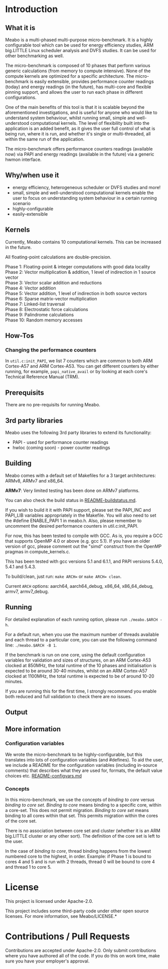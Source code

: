 
# Introduction

## What it is

Meabo is a multi-phased multi-purpose micro-benchmark. It is a highly configurable tool which can be used for energy efficiency studies, ARM big.LITTLE Linux scheduler analysis and DVFS studies. It can be used for other benchmarking as well. 

The micro-benchmark is composed of 10 phases that perform various generic calculations (from memory to compute intensive). None of the compute kernels are optimized for a specific architecture. The micro-benchmark is easily extensible, provides performance counter readings (today) and energy readings (in the future), has multi-core and flexible pinning support, and allows the user to run each phase in different configurations.

One of the main benefits of this tool is that it is scalable beyond the aforementioned investigations, and is useful for anyone who would like to understand system behaviour, whilst running small, simple and well-understood computational kernels. The level of flexibility built into the application is an added benefit, as it gives the user full control of what is being run, where it is run, and whether it's single or multi-threaded, all within the same run of the application.

The micro-benchmark offers performance counters readings (available now) via PAPI and energy readings (available in the future) via a generic hwmon interface.


## Why/when use it

* energy efficiency, heterogeneous scheduler or DVFS studies and more!
* small, simple and well-understood computational kernels enable the user to focus on understanding system behaviour in a certain running scenario
* highly-configurable 
* easily-extensible

## Kernels

Currently, Meabo contains 10 computational kernels. This can be increased in the future. 

All floating-point calculations are double-precision.

Phase 1: Floating-point & integer computations with good data locality<br>
Phase 2: Vector multiplication & addition, 1 level of indirection in 1 source vector <br>
Phase 3: Vector scalar addition and reductions <br>
Phase 4: Vector addition <br>
Phase 5: Vector addition, 1 level of indirection in both source vectors <br>
Phase 6: Sparse matrix-vector multiplication <br>
Phase 7: Linked-list traversal <br>
Phase 8: Electrostatic force calculations <br>
Phase 9: Palindrome calculations <br>
Phase 10: Random memory accesses <br>

## How-Tos

### Changing the performance counters

In <code>util.c:init\_PAPI</code>, we list 7 counters which are common to both ARM Cortex-A57 and ARM Cortex-A53. You can get different counters by either running, for example, <code>papi\_native\_avail</code> or by looking at each core's Technical Reference Manual (TRM).

## Prerequisits

There are no pre-requisits for running Meabo. 

## 3rd party libraries

Meabo uses the following 3rd party libraries to extend its functionality:

* PAPI - used for performance counter readings
* hwloc (coming soon) - power counter readings

## Building

Meabo comes with a default set of Makefiles for a 3 target architectures: ARMv8, ARMv7 and x86\_64. 

**ARMv7**: Very limited testing has been done on ARMv7 platforms.  

You can also check the build status in [README-buildstatus.md](README-buildstatus.md).

If you wish to build it it with PAPI support, please set the PAPI\_INC and PAPI\_LIB variables appropriately in the Makefile. You will also need to set the #define ENABLE\_PAPI 1 in meabo.h. Also, please remember to uncomment the desired performance counters in util.c:init\_PAPI.

For now, this has been tested to compile with GCC. As is, you require a GCC that supports OpenMP 4.0 or above (e.g. gcc 5.1). If you have an older version of gcc, please comment out the "simd" construct from the OpenMP pragmas in compute_kernels.c.

This has been tested with gcc versions 5.1 and 6.1.1, and PAPI versions 5.4.0, 5.4.1 and 5.4.3.

To build/clean, just run: <code>make ARCH=<desired arch></code> or <code>make ARCH=<desired arch> clean</code>.

Current <code>ARCH</code> options: aarch64, aarch64\_debug, x86\_64, x86\_64\_debug, armv7, armv7\_debug. 

## Running

For detailed explanation of each running option, please run <code>./meabo.\$ARCH -h</code>.

For a default run, when you use the maximum number of threads available and each thread to a particular core, you can use the following command line: <code>./meabo.\$ARCH -B 1</code>.

If the benchmark is run on one core, using the default configuration variables for validation and sizes of structures, on an ARM Cortex-A53 clocked at 850MHz, the total runtime of the 10 phases and initialisation is expected to be around 30-40 minutes, whilst on an ARM Cortex-A57 clocked at 1100MHz, the total runtime is expected to be of around 10-20 minutes. 

If you are running this for the first time, I strongly recommend you enable both reduced and full validation to check there are no issues.

## Output


## More information

### Configuration variables

We wrote the micro-benchmark to be highly-configurable, but this translates into lots of configuration variables (and #defines). To aid the user, we include a README for the configuration variables (including in-source comments) that describes what they are used for, formats, the default value choices etc.
[README-configvars.md](README-configvars.md)

### Concepts

In this micro-benchmark, we use the concepts of *binding to core* versus *binding to core set*. *Binding to core* means binding to a specific core, within a core-set. This does not permit migration. *Binding to core set* means binding to all cores within that set. This permits migration within the cores of the core set. 

There is no association between core set and cluster (whether it is an ARM big.LITTLE cluster or any other sort). The definition of the core set is left to the user.

In the case of *binding to core*, thread binding happens from the lowest numbered core to the highest, in order. Example: if Phase 1 is bound to cores 4 and 5 and is run with 2 threads, thread 0 will be bound to core 4 and thread 1 to core 5.

# License 

This project is licensed under Apache-2.0.

This project includes some third-party code under other open source licenses. For more information, see Meabo/LICENSE.*

# Contributions / Pull Requests

Contributions are accepted under Apache-2.0. Only submit contributions where you have authored all of the code. If you do this on work time, make sure you have your employer's approval.


